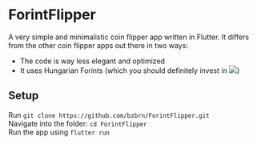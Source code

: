 # ForintFlipper

A very simple and minimalistic coin flipper app written in Flutter. It differs from the other coin flipper apps out there in two ways:
- The code is way less elegant and optimized
- It uses Hungarian Forints (which you should definitely invest in <img src="https://cdn.discordapp.com/emojis/1110638202659811440.webp?size=16&quality=lossless">)

## Setup

Run `git clone https://github.com/bzbrn/ForintFlipper.git`  
Navigate into the folder: `cd ForintFlipper`  
Run the app using `flutter run`